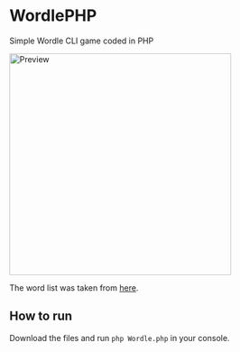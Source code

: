# WordlePHP
Simple Wordle CLI game coded in PHP

<img width="393" alt="Preview" src="https://user-images.githubusercontent.com/70841501/157434420-59527c92-37ea-4bf5-90a0-1533572a9735.png">

The word list was taken from [here](https://github.com/tabatkins/wordle-list).

## How to run

Download the files and run `php Wordle.php` in your console.
